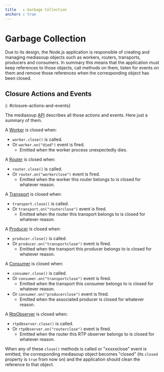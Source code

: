 ```yaml
---
title   : Garbage Collection
anchors : true
---
```



# Garbage Collection

Due to its design, the Node.js application is responsible of creating and managing mediasoup objects such as workers, routers, transports, producers and consumers. In summary this means that the application must keep references to those objects, call methods on them, listen for events on them and remove those references when the corresponding object has been closed.


## Closure Actions and Events
{: #closure-actions-and-events}

The mediasoup [API](/documentation/v3/mediasoup/api/) describes all those actions and events. Here just a summary of them.

A [Worker](/documentation/v3/mediasoup/api/#Worker) is closed when:

* `worker.close()` is called.
* Or `worker.on("died")` event is fired.
  - Emitted when the worker process unexpectedly dies.

A [Router](/documentation/v3/mediasoup/api/#Router) is closed when:

* `router.close()` is called.
* Or `router.on("workerclose")` event is fired.
  - Emitted when the worker this router belongs to is closed for whatever reason.

A [Transport](/documentation/v3/mediasoup/api/#Transport) is closed when:

* `transport.close()` is called.
* Or `transport.on("routerclose")` event is fired.
  - Emitted when the router this transport belongs to is closed for whatever reason. 

A [Producer](/documentation/v3/mediasoup/api/#Producer) is closed when:

* `producer.close()` is called.
* Or `producer.on("transportclose")` event is fired.
  - Emitted when the transport this producer belongs to is closed for whatever reason. 

A [Consumer](/documentation/v3/mediasoup/api/#Consumer) is closed when:

* `consumer.close()` is called.
* Or `consumer.on("transportclose")` event is fired.
  - Emitted when the transport this consumer belongs to is closed for whatever reason. 
* Or `consumer.on("producerclose")` event is fired.
  - Emitted when the associated producer is closed for whatever reason.

A [RtpObserver](/documentation/v3/mediasoup/api/#RtpObserver) is closed when:

* `rtpObserver.close()` is called.
* Or `rtpObserver.on("routerclose")` event is fired.
  - Emitted when the router this RTP observer belongs to is closed for whatever reason. 

When any of these `close()` methods is called or "xxxxxclose" event is emitted, the corresponding mediasoup object becomes "closed" (its `closed` property is `true` from now on) and the application should clean the reference to that object.
